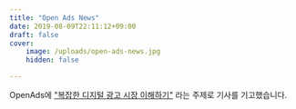 ```yaml
---
title: "Open Ads News"
date: 2019-08-09T22:11:12+09:00
draft: false
cover:
    image: /uploads/open-ads-news.jpg
    hidden: false

---
```


OpenAds에
["복잡한 디지털 광고 시장 이해하기"](https://www.openads.co.kr/content/contentDetail?contsId=3112)
라는 주제로 기사를 기고했습니다.
